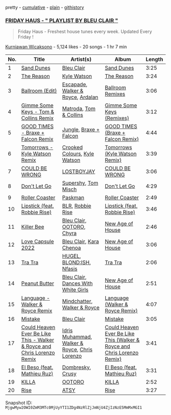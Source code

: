 pretty - [cumulative](/playlists/cumulative/6ZkpoSfbVoUoMm6rvrQEUm.md) - [plain](/playlists/plain/6ZkpoSfbVoUoMm6rvrQEUm) - [githistory](https://github.githistory.xyz/mackorone/spotify-playlist-archive/blob/main/playlists/plain/6ZkpoSfbVoUoMm6rvrQEUm)

### [FRIDAY HAUS \- " PLAYLIST BY BLEU CLAIR "](https://open.spotify.com/playlist/6ZkpoSfbVoUoMm6rvrQEUm)

> Friday Haus \- Freshest house tunes every week\. Updated Every Friday !

[Kurniawan Wicaksono](https://open.spotify.com/user/bleuclairmusic) - 5,124 likes - 20 songs - 1 hr 7 min

| No. | Title | Artist(s) | Album | Length |
|---|---|---|---|---|
| 1 | [Sand Dunes](https://open.spotify.com/track/2Oh4jKif9YIlxbg8aX6Km0) | [Bleu Clair](https://open.spotify.com/artist/7kA4sEagpoNK91I7wr9tYr) | [Sand Dunes](https://open.spotify.com/album/7z4cJm01ThOpkmGdf6MoqC) | 3:25 |
| 2 | [The Reason](https://open.spotify.com/track/03GJQ4KeNYCyr2P7N45ajo) | [Kyle Watson](https://open.spotify.com/artist/7LJSAfWhO7jhjnewy6pKyZ) | [The Reason](https://open.spotify.com/album/52LZqPQzZHwR0tLq76E1w4) | 3:24 |
| 3 | [Ballroom \(Edit\)](https://open.spotify.com/track/4RS24bQyuHJtqP9BrQNX0T) | [Escapade](https://open.spotify.com/artist/1vhPtnpJjByJXh4S0EFHXm), [Walker & Royce](https://open.spotify.com/artist/1lAwVq9MxNJkB0dEY6xNoV), [Ardalan](https://open.spotify.com/artist/21j2G9IPn9QLHII7faCOsw) | [Ballroom Remixes](https://open.spotify.com/album/4rY0cyzXNqQJuFy5PC6KGz) | 3:06 |
| 4 | [Gimme Some Keys \- Tom & Collins Remix](https://open.spotify.com/track/5tduGasgVWxKsezC3xzAYg) | [Matroda](https://open.spotify.com/artist/45lcbTsX07JWzmTIjcdyBz), [Tom & Collins](https://open.spotify.com/artist/1XU5MjR4kex9BGyY4UMtta) | [Gimme Some Keys \(Remixes\)](https://open.spotify.com/album/0DCYwEDewo2R9GbzwueiN6) | 3:12 |
| 5 | [GOOD TIMES \- Braxe + Falcon Remix](https://open.spotify.com/track/4Gn1QTNQReiekDQe4G9Nwn) | [Jungle](https://open.spotify.com/artist/59oA5WbbQvomJz2BuRG071), [Braxe + Falcon](https://open.spotify.com/artist/10sZHUBkoiCLucz4bbCEBA) | [GOOD TIMES \(Braxe + Falcon Remix\)](https://open.spotify.com/album/3dPuxSpMmACVdpn9IRMhsz) | 4:44 |
| 6 | [Tomorrows \- Kyle Watson Remix](https://open.spotify.com/track/5p9yBGSaYVnJnb6zI9kNEv) | [Crooked Colours](https://open.spotify.com/artist/0aA1GTrIMutjIh4GlPPUVN), [Kyle Watson](https://open.spotify.com/artist/7LJSAfWhO7jhjnewy6pKyZ) | [Tomorrows \(Kyle Watson Remix\)](https://open.spotify.com/album/6JhA3zD1fN9PwskPcsOJBm) | 3:39 |
| 7 | [COULD BE WRONG](https://open.spotify.com/track/5zuex7tbGFz0gSHlrMvQdu) | [LOSTBOYJAY](https://open.spotify.com/artist/1k0BkkbwTGZGBqrNWwuucL) | [COULD BE WRONG](https://open.spotify.com/album/2aJE1EikJGFwNq0NdGHcZP) | 3:06 |
| 8 | [Don't Let Go](https://open.spotify.com/track/4s3xXkjGYSwI01zTp5f1by) | [Supershy](https://open.spotify.com/artist/2hk94pAZS1iYSqoICeTyh1), [Tom Misch](https://open.spotify.com/artist/1uiEZYehlNivdK3iQyAbye) | [Don't Let Go](https://open.spotify.com/album/7g83bQ1Gic6MRsrIPuzuga) | 4:29 |
| 9 | [Roller Coaster](https://open.spotify.com/track/2j9Cp1haqQMOtpxwaoUn2e) | [Paskman](https://open.spotify.com/artist/70s7RdFqr3UEBlooMGUQdO) | [Roller Coaster](https://open.spotify.com/album/4h4X4w53GY3nDdTiKIYP5F) | 2:49 |
| 10 | [Lipstick \(feat\. Robbie Rise\)](https://open.spotify.com/track/3EKj57pZTbNfbIKryAl5Dw) | [BLR](https://open.spotify.com/artist/6eZxwKfQWK4d5sLOlauR1Y), [Robbie Rise](https://open.spotify.com/artist/7I3KcpUt82lD7bA5J7qQ8A) | [Lipstick \(feat\. Robbie Rise\)](https://open.spotify.com/album/6KPTfOQQ0JPzuqey5uksR7) | 3:46 |
| 11 | [Killer Bee](https://open.spotify.com/track/3JZvKAwUd7tJu147YKHETA) | [Bleu Clair](https://open.spotify.com/artist/7kA4sEagpoNK91I7wr9tYr), [OOTORO](https://open.spotify.com/artist/3kWLEfykUXgiuhbR2NwnLI), [Chyra](https://open.spotify.com/artist/0O6GiRrnADewkp91ELz39s) | [New Age of House](https://open.spotify.com/album/7zBY7JzAeooq0E8cMXmZ0X) | 2:46 |
| 12 | [Love Capsule 2022](https://open.spotify.com/track/5b4zsvZkgwco6bKXkdOdoF) | [Bleu Clair](https://open.spotify.com/artist/7kA4sEagpoNK91I7wr9tYr), [Kara Chenoa](https://open.spotify.com/artist/04V7QZJcbAQtBdSUgT6hPO) | [New Age of House](https://open.spotify.com/album/7zBY7JzAeooq0E8cMXmZ0X) | 3:06 |
| 13 | [Tra Tra](https://open.spotify.com/track/0UFJLWij7K8AXM5sVDFCLj) | [HUGEL](https://open.spotify.com/artist/5PlfkPxwCpRRWQJBxCa0By), [BLOND:ISH](https://open.spotify.com/artist/6zsJjoCtL1WByG0VsuFWzR), [Nfasis](https://open.spotify.com/artist/5ypEYwWaSgtjBPCPcredFM) | [Tra Tra](https://open.spotify.com/album/5CTxLQdrDgcvEXuqEFOnPt) | 2:06 |
| 14 | [Peanut Butter](https://open.spotify.com/track/7F2xg9REyaMDf9JHMV8V9S) | [Bleu Clair](https://open.spotify.com/artist/7kA4sEagpoNK91I7wr9tYr), [Dances With White Girls](https://open.spotify.com/artist/1XwL3qdo0jPmliKRgxY5TL) | [New Age of House](https://open.spotify.com/album/7zBY7JzAeooq0E8cMXmZ0X) | 2:51 |
| 15 | [Language \- Walker & Royce Remix](https://open.spotify.com/track/3e3qNDf5bVeEiBNpOGQ104) | [Mindchatter](https://open.spotify.com/artist/1He0ZKninbT4FMEV9hUZKn), [Walker & Royce](https://open.spotify.com/artist/1lAwVq9MxNJkB0dEY6xNoV) | [Language \(Walker & Royce Remix\)](https://open.spotify.com/album/1OjBPbb3Yvg2zyOBOk4syJ) | 4:07 |
| 16 | [Mistake](https://open.spotify.com/track/0kQSRUHcJZr9nfX1R5HZcN) | [Bleu Clair](https://open.spotify.com/artist/7kA4sEagpoNK91I7wr9tYr) | [Mistake](https://open.spotify.com/album/55LisGoTtgPe7c0cyrgFO6) | 3:05 |
| 17 | [Could Heaven Ever Be Like This \- Walker & Royce and Chris Lorenzo Remix](https://open.spotify.com/track/7lhNCZG9JWxhoJSGkJa2AS) | [Idris Muhammad](https://open.spotify.com/artist/6ghiUK2ao3KcmmDt2pbNzN), [Walker & Royce](https://open.spotify.com/artist/1lAwVq9MxNJkB0dEY6xNoV), [Chris Lorenzo](https://open.spotify.com/artist/7tm9Tuc70geXOOyKhtZHIj) | [Could Heaven Ever Be Like This \(Walker & Royce and Chris Lorenzo Remix\)](https://open.spotify.com/album/6kOLMQtok9ETuuNCN6LByQ) | 3:41 |
| 18 | [El Beso \(feat\. Mathieu Ruz\)](https://open.spotify.com/track/0Rgi5EktdB5EFgMjU4YTnx) | [Dombresky](https://open.spotify.com/artist/2GVtgxcx7jg5xVCZsIHSGN), [Crusy](https://open.spotify.com/artist/6oIoaURalGEtkYTswOLoft) | [El Beso \(feat\. Mathieu Ruz\)](https://open.spotify.com/album/5rCFh5wOLyHTfPicJom5eA) | 3:31 |
| 19 | [KILLA](https://open.spotify.com/track/7CTQfpMSFLJc41xFbu6JuX) | [OOTORO](https://open.spotify.com/artist/3kWLEfykUXgiuhbR2NwnLI) | [KILLA](https://open.spotify.com/album/0ZhRExbHH4ECOjEbI5LlsZ) | 2:52 |
| 20 | [Rise](https://open.spotify.com/track/2EgbptCeyMAyEozqmbIHRY) | [ATSY](https://open.spotify.com/artist/7emBDhRs58jLriSnxVyx68) | [Rise](https://open.spotify.com/album/4xCGPuXMj0TARAJCUToBGP) | 3:27 |

Snapshot ID: `MjgwMyw2OWI0ZmM3MTc0MjUyYTI1ZDg4NzRlZjJmNjU4ZjIzNzE5MmMxMGI1`
